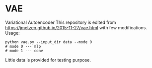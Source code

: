 # VAE
Variational Autoencoder
This repository is edited from https://jmetzen.github.io/2015-11-27/vae.html with few modifications.\
Usage:
```
python vae.py --input_dir data --mode 0
# mode 0 --- mlp
# mode 1 --- conv
```
Little data is provided for testing purpose.
